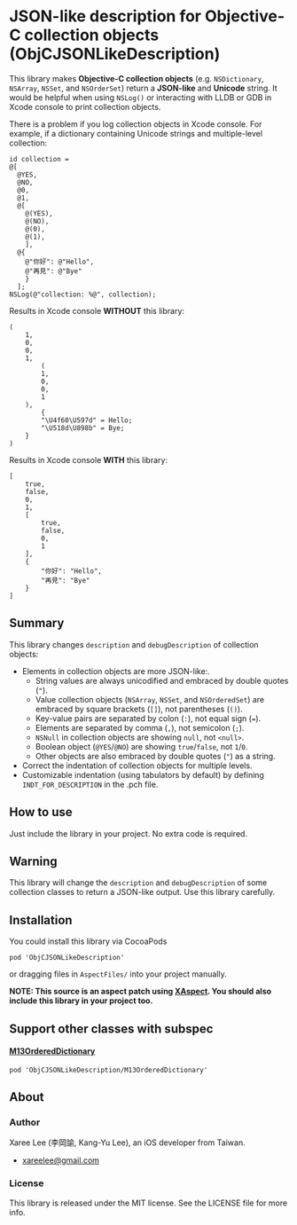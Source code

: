 # JSON-like description for Objective-C collection objects (ObjCJSONLikeDescription)


This library makes **Objective-C collection objects** (e.g. `NSDictionary`, `NSArray`, `NSSet`, and `NSOrderSet`) return a **JSON-like** and **Unicode** string. It would be helpful when using `NSLog()` or interacting with LLDB or GDB in Xcode console to print collection objects.


There is a problem if you log collection objects in Xcode console. For example, if a dictionary containing Unicode strings and multiple-level collection:

```objc
id collection =
@[
  @YES,
  @NO,
  @0,
  @1,
  @[
    @(YES),
    @(NO),
    @(0),
    @(1),
    ],
  @{
    @"你好": @"Hello",
    @"再見": @"Bye"
    }
  ];
NSLog(@"collection: %@", collection);
```

Results in Xcode console **WITHOUT** this library:

```
(
    1,
    0,
    0,
    1,
        (
        1,
        0,
        0,
        1
    ),
        {
        "\U4f60\U597d" = Hello;
        "\U518d\U898b" = Bye;
    }
)
```

Results in Xcode console **WITH** this library:

```
[
	true,
	false,
	0,
	1,
	[
		true,
		false,
		0,
		1
	],
	{
		"你好": "Hello",
		"再見": "Bye"
	}
]
```


Summary
-------
This library changes `description` and `debugDescription` of collection objects:

- Elements in collection objects are more JSON-like:.
    * String values are always unicodified and embraced by double quotes (`"`).
    * Value collection objects (`NSArray`, `NSSet`, and `NSOrderedSet`) are embraced by square brackets (`[]`), not parentheses (`()`).
    * Key-value pairs are separated by colon (`:`), not equal sign (`=`).
    * Elements are separated by comma (`,`), not semicolon (`;`).
    * `NSNull` in collection objects are showing `null`, not `<null>`.
    * Boolean object (`@YES`/`@NO`) are showing `true`/`false`, not `1`/`0`.
    * Other objects are also embraced by double quotes (`"`) as a string.
- Correct the indentation of collection objects for multiple levels.
- Customizable indentation (using tabulators by default) by defining `INDT_FOR_DESCRIPTION` in the .pch file.


How to use
----------
Just include the library in your project. No extra code is required.


Warning
-------
This library will change the `description` and `debugDescription` of some collection classes to return a JSON-like output. Use this library carefully.


Installation
------------
You could install this library via CocoaPods

    pod 'ObjCJSONLikeDescription'

or dragging files in `AspectFiles/` into your project manually.

**NOTE: This source is an aspect patch using [XAspect][]. You should also include this library in your project too.**


Support other classes with subspec
----------------------------------

#### [M13OrderedDictionary](https://github.com/Marxon13/M13OrderedDictionary) 

    pod 'ObjCJSONLikeDescription/M13OrderedDictionary'


About
-----

### Author

Xaree Lee (李岡諭, Kang-Yu Lee), an iOS developer from Taiwan.

* <xareelee@gmail.com>


### License

This library is released under the MIT license. See the LICENSE file for more info.





<!--Links-->
[XAspect]: https://github.com/xareelee/XAspect
[XAspectPatches]: https://github.com/xareelee/XAspectPatches



